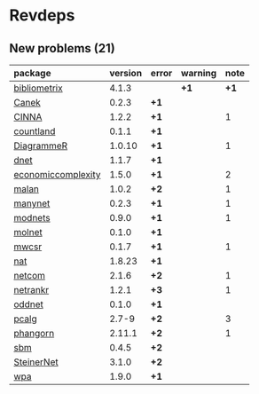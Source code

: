# Revdeps

## New problems (21)

|package            |version |error  |warning |note   |
|:------------------|:-------|:------|:-------|:------|
|[bibliometrix](problems.md#bibliometrix)|4.1.3   |       |__+1__  |__+1__ |
|[Canek](problems.md#canek)|0.2.3   |__+1__ |        |       |
|[CINNA](problems.md#cinna)|1.2.2   |__+1__ |        |1      |
|[countland](problems.md#countland)|0.1.1   |__+1__ |        |       |
|[DiagrammeR](problems.md#diagrammer)|1.0.10  |__+1__ |        |1      |
|[dnet](problems.md#dnet)|1.1.7   |__+1__ |        |       |
|[economiccomplexity](problems.md#economiccomplexity)|1.5.0   |__+1__ |        |2      |
|[malan](problems.md#malan)|1.0.2   |__+2__ |        |1      |
|[manynet](problems.md#manynet)|0.2.3   |__+1__ |        |1      |
|[modnets](problems.md#modnets)|0.9.0   |__+1__ |        |1      |
|[molnet](problems.md#molnet)|0.1.0   |__+1__ |        |       |
|[mwcsr](problems.md#mwcsr)|0.1.7   |__+1__ |        |1      |
|[nat](problems.md#nat)|1.8.23  |__+1__ |        |       |
|[netcom](problems.md#netcom)|2.1.6   |__+2__ |        |1      |
|[netrankr](problems.md#netrankr)|1.2.1   |__+3__ |        |1      |
|[oddnet](problems.md#oddnet)|0.1.0   |__+1__ |        |       |
|[pcalg](problems.md#pcalg)|2.7-9   |__+2__ |        |3      |
|[phangorn](problems.md#phangorn)|2.11.1  |__+2__ |        |1      |
|[sbm](problems.md#sbm)|0.4.5   |__+2__ |        |       |
|[SteinerNet](problems.md#steinernet)|3.1.0   |__+2__ |        |       |
|[wpa](problems.md#wpa)|1.9.0   |__+1__ |        |       |

